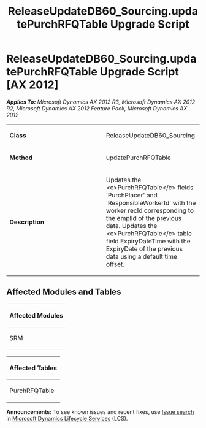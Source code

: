 ﻿---
title: ReleaseUpdateDB60_Sourcing.updatePurchRFQTable Upgrade Script
TOCTitle: ReleaseUpdateDB60_Sourcing.updatePurchRFQTable Upgrade Script
ms:assetid: 76360079-0247-d3ce-2f2e-8db1a59788a1
ms:mtpsurl: https://msdn.microsoft.com/en-us/library/JJ719323(v=AX.60)
ms:contentKeyID: 49709115
ms.date: 05/18/2015
mtps_version: v=AX.60
---

# ReleaseUpdateDB60\_Sourcing.updatePurchRFQTable Upgrade Script [AX 2012]


_**Applies To:** Microsoft Dynamics AX 2012 R3, Microsoft Dynamics AX 2012 R2, Microsoft Dynamics AX 2012 Feature Pack, Microsoft Dynamics AX 2012_

<table>
<colgroup>
<col style="width: 50%" />
<col style="width: 50%" />
</colgroup>
<tbody>
<tr class="odd">
<td><p><strong>Class</strong></p></td>
<td><p>ReleaseUpdateDB60_Sourcing</p></td>
</tr>
<tr class="even">
<td><p><strong>Method</strong></p></td>
<td><p>updatePurchRFQTable</p></td>
</tr>
<tr class="odd">
<td><p><strong>Description</strong></p></td>
<td><p>Updates the &lt;c&gt;PurchRFQTable&lt;/c&gt; fields 'PurchPlacer' and 'ResponsibleWorkerId' with the worker recId corresponding to the emplId of the previous data. Updates the &lt;c&gt;PurchRFQTable&lt;/c&gt; table field ExpiryDateTime with the ExpiryDate of the previous data using a default time offset.</p></td>
</tr>
</tbody>
</table>


## Affected Modules and Tables

<table>
<colgroup>
<col style="width: 100%" />
</colgroup>
<thead>
<tr class="header">
<th><p>Affected Modules</p></th>
</tr>
</thead>
<tbody>
<tr class="odd">
<td><p>SRM</p></td>
</tr>
</tbody>
</table>


<table>
<colgroup>
<col style="width: 100%" />
</colgroup>
<thead>
<tr class="header">
<th><p>Affected Tables</p></th>
</tr>
</thead>
<tbody>
<tr class="odd">
<td><p>PurchRFQTable</p></td>
</tr>
</tbody>
</table>

  
**Announcements:** To see known issues and recent fixes, use [Issue search](http://go.microsoft.com/fwlink/?linkid=389258) in [Microsoft Dynamics Lifecycle Services](http://go.microsoft.com/fwlink/?linkid=306505) (LCS).


